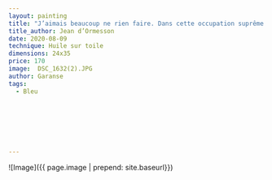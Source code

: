 ```yaml
---
layout: painting
title: "J’aimais beaucoup ne rien faire. Dans cette occupation suprême j’étais presque excellent. Je ne m’ennuyais jamais. Je rêvais."                                                  
title_author: Jean d’Ormesson
date: 2020-08-09
technique: Huile sur toile 
dimensions: 24x35
price: 170
image:  DSC_1632(2).JPG
author: Garanse
tags:
  - Bleu
  
  
  
  
  
  
  
---
```

![Image]({{ page.image | prepend: site.baseurl}})


